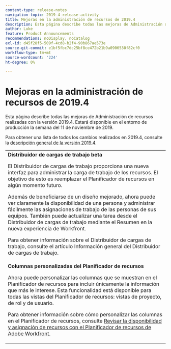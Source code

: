 ```yaml
---
content-type: release-notes
navigation-topic: 2019-4-release-activity
title: Mejoras en la administración de recursos de 2019.4
description: Esta página describe todas las mejoras de Administración de recursos realizadas con la versión 2019.4. Estará disponible en el entorno de producción la semana del 11 de noviembre de 2019.
author: Luke
feature: Product Announcements
recommendations: noDisplay, noCatalog
exl-id: d45f28f5-509f-4cd8-b2f4-90b867ae573e
source-git-commit: e1bf5fbc7dc25bf8ce472b21b9a0906530f82cf0
workflow-type: tm+mt
source-wordcount: '224'
ht-degree: 0%

---
```


# Mejoras en la administración de recursos de 2019.4

Esta página describe todas las mejoras de Administración de recursos realizadas con la versión 2019.4. Estará disponible en el entorno de producción la semana del 11 de noviembre de 2019.

Para obtener una lista de todos los cambios realizados en 2019.4, consulte la [descripción general de la versión 2019.4](../../../../product-announcements/product-releases/quarterly-release-archive/2019.4-release-activity/2019-4-release-activity-overview.md).

<table style="table-layout:auto"> 
 <col> 
 <tbody> 
  <tr> 
   <td><strong>Distribuidor de cargas de trabajo beta</strong> <p>El Distribuidor de cargas de trabajo proporciona una nueva interfaz para administrar la carga de trabajo de los recursos. El objetivo de esto es reemplazar el Planificador de recursos en algún momento futuro.</p> <p>Además de beneficiarse de un diseño mejorado, ahora puede ver claramente la disponibilidad de una persona y administrar fácilmente las asignaciones de trabajo de las personas de sus equipos. También puede actualizar una tarea desde el Distribuidor de cargas de trabajo mediante el Resumen en la nueva experiencia de Workfront.</p> <p>Para obtener información sobre el Distribuidor de cargas de trabajo, consulte el artículo Información general del Distribuidor de cargas de trabajo.</p> </td> 
  </tr> 
  <tr> 
   <td><strong>Columnas personalizadas del Planificador de recursos</strong> <p>Ahora puede personalizar las columnas que se muestran en el Planificador de recursos para incluir únicamente la información que más le interese. Esta funcionalidad está disponible para todas las vistas del Planificador de recursos: vistas de proyecto, de rol y de usuario.</p> <p>Para obtener información sobre cómo personalizar las columnas en el Planificador de recursos, consulte <a href="../../../../resource-mgmt/resource-planning/resource-availability-allocation-resource-planner.md" class="MCXref xref" xrefformat="{para}">Revisar la disponibilidad y asignación de recursos con el Planificador de recursos de Adobe Workfront</a>.</p> </td> 
  </tr> 
 </tbody> 
</table>
